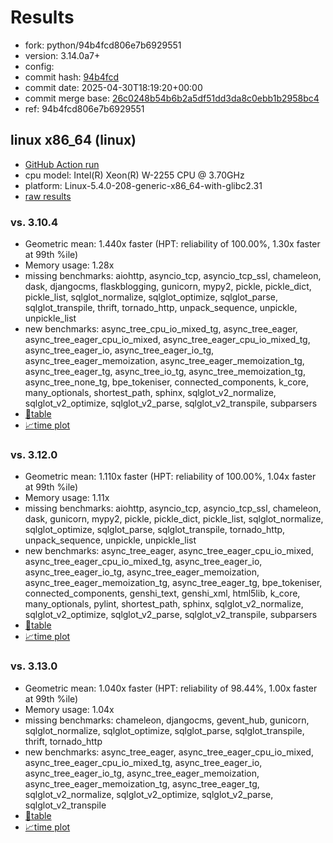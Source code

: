# Results

- fork: python/94b4fcd806e7b6929551
- version: 3.14.0a7+
- config: 
- commit hash: [94b4fcd](https://github.com/python/cpython/commit/94b4fcd)
- commit date: 2025-04-30T18:19:20+00:00
- commit merge base: [26c0248b54b6b2a5df51dd3da8c0ebb1b2958bc4](https://github.com/python/cpython/commit/26c0248b54b6b2a5df51dd3da8c0ebb1b2958bc4)
- ref: 94b4fcd806e7b6929551

## linux x86_64 (linux)

- [GitHub Action run](https://github.com/faster-cpython/benchmarking/actions/runs/14775917643)
- cpu model: Intel(R) Xeon(R) W-2255 CPU @ 3.70GHz
- platform: Linux-5.4.0-208-generic-x86_64-with-glibc2.31
- [raw results](bm-20250430-linux-x86_64-python-94b4fcd806e7b6929551-3.14.0a7%2B-94b4fcd.json)

### vs. 3.10.4

- Geometric mean: 1.440x faster (HPT: reliability of 100.00%, 1.30x faster at 99th %ile)
- Memory usage: 1.28x
- missing benchmarks: aiohttp, asyncio_tcp, asyncio_tcp_ssl, chameleon, dask, djangocms, flaskblogging, gunicorn, mypy2, pickle, pickle_dict, pickle_list, sqlglot_normalize, sqlglot_optimize, sqlglot_parse, sqlglot_transpile, thrift, tornado_http, unpack_sequence, unpickle, unpickle_list
- new benchmarks: async_tree_cpu_io_mixed_tg, async_tree_eager, async_tree_eager_cpu_io_mixed, async_tree_eager_cpu_io_mixed_tg, async_tree_eager_io, async_tree_eager_io_tg, async_tree_eager_memoization, async_tree_eager_memoization_tg, async_tree_eager_tg, async_tree_io_tg, async_tree_memoization_tg, async_tree_none_tg, bpe_tokeniser, connected_components, k_core, many_optionals, shortest_path, sphinx, sqlglot_v2_normalize, sqlglot_v2_optimize, sqlglot_v2_parse, sqlglot_v2_transpile, subparsers
- [📄table](bm-20250430-linux-x86_64-python-94b4fcd806e7b6929551-3.14.0a7%2B-94b4fcd-vs-3.10.4.md)
- [📈time plot](bm-20250430-linux-x86_64-python-94b4fcd806e7b6929551-3.14.0a7%2B-94b4fcd-vs-3.10.4.svg)

### vs. 3.12.0

- Geometric mean: 1.110x faster (HPT: reliability of 100.00%, 1.04x faster at 99th %ile)
- Memory usage: 1.11x
- missing benchmarks: aiohttp, asyncio_tcp, asyncio_tcp_ssl, chameleon, dask, gunicorn, mypy2, pickle, pickle_dict, pickle_list, sqlglot_normalize, sqlglot_optimize, sqlglot_parse, sqlglot_transpile, tornado_http, unpack_sequence, unpickle, unpickle_list
- new benchmarks: async_tree_eager, async_tree_eager_cpu_io_mixed, async_tree_eager_cpu_io_mixed_tg, async_tree_eager_io, async_tree_eager_io_tg, async_tree_eager_memoization, async_tree_eager_memoization_tg, async_tree_eager_tg, bpe_tokeniser, connected_components, genshi_text, genshi_xml, html5lib, k_core, many_optionals, pylint, shortest_path, sphinx, sqlglot_v2_normalize, sqlglot_v2_optimize, sqlglot_v2_parse, sqlglot_v2_transpile, subparsers
- [📄table](bm-20250430-linux-x86_64-python-94b4fcd806e7b6929551-3.14.0a7%2B-94b4fcd-vs-3.12.0.md)
- [📈time plot](bm-20250430-linux-x86_64-python-94b4fcd806e7b6929551-3.14.0a7%2B-94b4fcd-vs-3.12.0.svg)

### vs. 3.13.0

- Geometric mean: 1.040x faster (HPT: reliability of 98.44%, 1.00x faster at 99th %ile)
- Memory usage: 1.04x
- missing benchmarks: chameleon, djangocms, gevent_hub, gunicorn, sqlglot_normalize, sqlglot_optimize, sqlglot_parse, sqlglot_transpile, thrift, tornado_http
- new benchmarks: async_tree_eager, async_tree_eager_cpu_io_mixed, async_tree_eager_cpu_io_mixed_tg, async_tree_eager_io, async_tree_eager_io_tg, async_tree_eager_memoization, async_tree_eager_memoization_tg, async_tree_eager_tg, sqlglot_v2_normalize, sqlglot_v2_optimize, sqlglot_v2_parse, sqlglot_v2_transpile
- [📄table](bm-20250430-linux-x86_64-python-94b4fcd806e7b6929551-3.14.0a7%2B-94b4fcd-vs-3.13.0.md)
- [📈time plot](bm-20250430-linux-x86_64-python-94b4fcd806e7b6929551-3.14.0a7%2B-94b4fcd-vs-3.13.0.svg)


